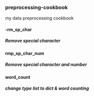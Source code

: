 ### preprocessing-cookbook
my data preprocessing cookbook



#### -rm_sp_char
##### Remove special character


#### rmp_sp_char_num
##### Remove special character and number


#### word_count
##### change type list to dict & word counting
